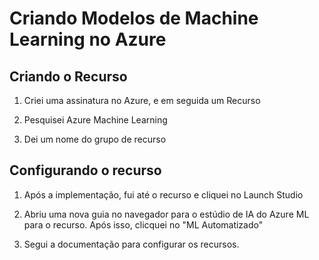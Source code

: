 # Criando Modelos de Machine Learning no Azure

## Criando o Recurso
1. Criei uma assinatura no Azure, e em seguida um Recurso

2. Pesquisei Azure Machine Learning

3. Dei um nome do grupo de recurso

## Configurando o recurso
1. Após a implementação, fui até o recurso e cliquei no Launch Studio

2. Abriu uma nova guia no navegador para o estúdio de IA do Azure ML para o recurso. Após isso, clicquei no "ML Automatizado"

3. Segui a documentação para configurar os recursos.
